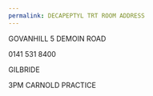 ```yaml
---
permalink: DECAPEPTYL TRT ROOM ADDRESS
---
```

GOVANHILL 
5 DEMOIN ROAD 

0141 531 8400


GILBRIDE


3PM CARNOLD PRACTICE